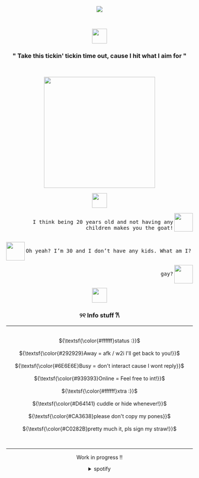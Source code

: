 <br> <p align="center">![](https://komarev.com/ghpvc/?username=kon3l-high&label=✦&color=832c3b) </p>

<br>
<p align="center">
      <img height=40 src="https://github.com/user-attachments/assets/dfca7c07-1b9b-4637-89c2-12c8c945b3b0">
    </p>
 <h3 align="center">          
" Take this tickin' tickin time out, cause I hit what I aim for "    
 </h3>
<br>
<p align="center">
      <img height=300 src="https://cdn.discordapp.com/attachments/1027971739159904297/1353527872316248184/Untitled640_20250323193616.png?ex=67e1fa90&is=67e0a910&hm=e54027358889221f6cc897c8cb997209d954f79b0cffc94e1c8f836ee577c7c6&">
    </p>

<p align="center">
      <img height=40 src="https://github.com/user-attachments/assets/687e586c-ced1-488a-8088-e1f036f6e57c">
</p>
 <p align="right"> <img src="https://cdn.discordapp.com/attachments/968691595958435920/1353541607848280155/Untitled34_20250323203104.png?ex=67e2075a&is=67e0b5da&hm=cb74593a6b6133d7874d6a21226117a85afe2a9cfd1e61d4e0d5d99aa8a228e1&" width="50" height="50" align="right"> <kbd align="right"><br>I think being 20 years old and not having any children makes you the goat!<br>&nbsp;  </kbd></p>
<p align="left"> <img src="https://cdn.discordapp.com/attachments/968691595958435920/1353541638739329085/Untitled34_20250323202921.png?ex=67e20762&is=67e0b5e2&hm=5b4e770014e6299a48ab6c9a3262be3c3620c013f14829f8366ad633ee0f679e&" width="50" height="50" align="left"> <kbd><br>Oh yeah? I’m 30 and I don’t have any kids. What am I?<br>&nbsp;  </kbd> </p>  
 <p align="right"> <img src="https://cdn.discordapp.com/attachments/968691595958435920/1353541639137918996/Untitled34_20250323202912.png?ex=67e20762&is=67e0b5e2&hm=0c7803f6c8c12768e2845f52c531f2d2dfc85875ef789d9b748d1345db01802f&" width="50" height="50" align="right"> <kbd align="right"><br>gay?<br>&nbsp;  </kbd></p>
 
<p align="center">   <img height=40 src="https://dividers.crd.co/assets/images/gallery09/c315652e.gif?v=05d33f91">
</p>
<h3 align="center">          
୨୧  Info stuff  𐙚   
 </h3>   
 <hr class="solid">
<p align="center"> 
   <br> ${\textsf{\color{#ffffff}status :}}$
   <br>
   <br> ${\textsf{\color{#292929}Away = afk / w2i I'll get back to you!}}$
   <br>
   <br> ${\textsf{\color{#6E6E6E}Busy = don't interact cause I wont reply}}$
   <br>
   <br> ${\textsf{\color{#939393}Online = Feel free to int!}}$ 
   <br>
   <br> ${\textsf{\color{#ffffff}xtra :}}$ 
   <br>
   <br> ${\textsf{\color{#D64141} cuddle or hide whenever!}}$
   <br>
   <br> ${\textsf{\color{#CA3638}please don't copy my pones}}$ 
   <br>
   <br> ${\textsf{\color{#C0282B}pretty much it, pls sign my straw!}}$
   <br>
   </p> 
</br>
<hr class="solid">

<p align="center">
Work in progress !!
<div align="center">
<details>
<summary>spotify</summary>
      
[![spotify-github-profile](https://spotify-github-profile.kittinanx.com/api/view?uid=31umivrnaxahj6cwse3vgvyyx5uy&cover_image=true&theme=novatorem&show_offline=true&background_color=121212&interchange=false&bar_color=999999&bar_color_cover=false)](https://github.com/kittinan/spotify-github-profile)
<br>

